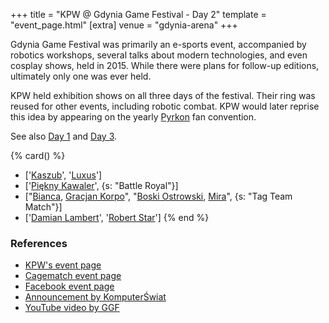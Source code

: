 +++
title = "KPW @ Gdynia Game Festival - Day 2"
template = "event_page.html"
[extra]
venue = "gdynia-arena"
+++

Gdynia Game Festival was primarily an e-sports event, accompanied by robotics workshops, several talks about modern technologies, and even cosplay shows, held in 2015. While there were plans for follow-up editions, ultimately only one was ever held.

KPW held exhibition shows on all three days of the festival. Their ring was reused for other events, including robotic combat. KPW would later reprise this idea by appearing on the yearly [Pyrkon][pyrkon] fan convention.

See also [Day 1](@/e/kpw/2015-12-11-kpw-at-gdynia-game-festival-day-1.md)
and [Day 3](@/e/kpw/2015-12-13-kpw-at-gdynia-game-festival-day-3.md).

{% card() %}
- ['[Kaszub](@/w/kaszub.md)', '[Luxus](@/w/luxus.md)']
- ['[Piękny Kawaler](@/w/piekny-kawaler.md)', {s: "Battle Royal"}]
- ["[Bianca](@/w/bianca.md), [Gracjan Korpo](@/w/gracjan-korpo.md)", "[Boski Ostrowski](@/w/ostrowski.md),
    [Mira](@/w/mira.md)", {s: "Tag Team Match"}]
- ['[Damian Lambert](@/w/damien-rothschild.md)', '[Robert Star](@/w/robert-star.md)']
{% end %}

### References

* [KPW's event page](http://kpwrestling.pl/events/kpw-gdynia-game-festival/)
* [Cagematch event page](https://www.cagematch.net/?id=1&nr=153081)
* [Facebook event page](https://www.facebook.com/events/668141453330240/)
* [Announcement by KomputerŚwiat](https://www.komputerswiat.pl/aktualnosci/wydarzenia/zapraszamy-na-gdynia-game-festival/41bqekl)
* [YouTube video by GGF](https://www.youtube.com/watch?v=BIpJf-dfvxI)

[pyrkon]: https://en.wikipedia.org/wiki/Pyrkon
